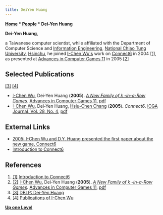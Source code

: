 ```yaml
---
title: DeiYen Huang
---
```

**[Home](Home "Home") * [People](People "People") * Dei-Yen Huang**

**Dei-Yen Huang**,

a Taiwanese computer scientist, while affiliated with the Department of Computer Science and [Information Engineering](https://en.wikipedia.org/wiki/Information_engineering), [National Chiao Tung University](National_Chiao_Tung_University "National Chiao Tung University"), [Hsinchu](https://en.wikipedia.org/wiki/Hsinchu), he joined [I-Chen Wu's](I-Chen_Wu "I-Chen Wu") work on [Connect6](Connect6 "Connect6") in 2004 <a id="cite-note-1" href="#cite-ref-1">[1]</a>, as presented at [Advances in Computer Games 11](Advances_in_Computer_Games_11 "Advances in Computer Games 11") in 2005 <a id="cite-note-2" href="#cite-ref-2">[2]</a>

## Selected Publications

<a id="cite-note-3" href="#cite-ref-3">[3]</a> <a id="cite-note-4" href="#cite-ref-4">[4]</a>

- [I-Chen Wu](I-Chen_Wu "I-Chen Wu"), Dei-Yen Huang (**2005**). *[A New Family of k -in-a-Row Games](http://link.springer.com/chapter/10.1007/11922155_14)*. [Advances in Computer Games 11](Advances_in_Computer_Games_11 "Advances in Computer Games 11"), [pdf](http://www.connect6.org/k-in-a-row.pdf)
- [I-Chen Wu](I-Chen_Wu "I-Chen Wu"), Dei-Yen Huang, [Hsiu-Chen Chang](index.php?title=Hsiu-Chen_Chang&action=edit&redlink=1 "Hsiu-Chen Chang (page does not exist)") (**2005**). *Connect6*. [ICGA Journal, Vol. 28, No. 4](ICGA_Journal#28_4 "ICGA Journal"), [pdf](http://www.connect6.org/connect6.pdf)

## External Links

- [2005: I-Chen Wu and D.Y. Huang presented the first paper about the new game, Connect6](http://java.csie.nctu.edu.tw/index.php?option=com_content&view=article&id=66%3A2005-i-chen-wu-and-dy-huang-presented-the-first-paper-about-the-new-game-connect6&catid=1%3Alatest-news&Itemid=70&lang=zh)
- [Introduction to Connect6](http://java.csie.nctu.edu.tw/~icwu/connect6/connect6.html)

## References

1. <a id="cite-ref-1" href="#cite-note-1">[1]</a> [Introduction to Connect6](http://java.csie.nctu.edu.tw/~icwu/connect6/connect6.html)
1. <a id="cite-ref-2" href="#cite-note-2">[2]</a> [I-Chen Wu](I-Chen_Wu "I-Chen Wu"), Dei-Yen Huang (**2005**). *[A New Family of k -in-a-Row Games](http://link.springer.com/chapter/10.1007/11922155_14)*. [Advances in Computer Games 11](Advances_in_Computer_Games_11 "Advances in Computer Games 11"), [pdf](http://www.connect6.org/k-in-a-row.pdf)
1. <a id="cite-ref-3" href="#cite-note-3">[3]</a> [DBLP: Dei-Yen Huang](http://www.informatik.uni-trier.de/~ley/db/indices/a-tree/h/Huang:Dei=Yen.html)
1. <a id="cite-ref-4" href="#cite-note-4">[4]</a> [Publications of I-Chen Wu](http://java.csie.nctu.edu.tw/~icwu/publications.html)

**[Up one Level](People "People")**

